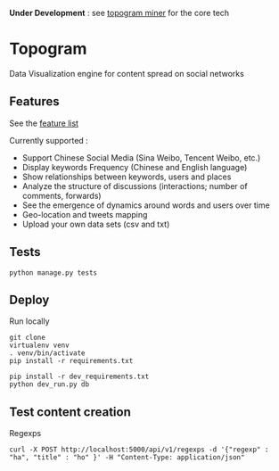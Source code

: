     
**Under Development** : see [topogram miner](https://github.com/topogram/topogram-miner) for the core tech

# Topogram

Data Visualization engine for content spread on social networks


## Features

See the [feature list](http://topogram.io)

Currently supported :

* Support Chinese Social Media (Sina Weibo, Tencent Weibo, etc.)
* Display keywords Frequency (Chinese and English language) 
* Show relationships between keywords, users and places
* Analyze the structure of discussions (interactions; number of comments, forwards)
* See the emergence of dynamics around words and users over time
* Geo-location and tweets mapping
* Upload your own data sets (csv and txt)
 
 
## Tests
    
    python manage.py tests


## Deploy

Run locally 

    git clone
    virtualenv venv
    . venv/bin/activate
    pip install -r requirements.txt
    
    pip install -r dev_requirements.txt
    python dev_run.py db 

## Test content creation

Regexps 

    curl -X POST http://localhost:5000/api/v1/regexps -d '{"regexp" : "ha", "title" : "ho" }' -H "Content-Type: application/json"

